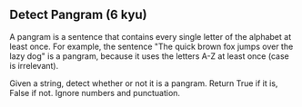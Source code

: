 

## Detect Pangram (6 kyu)

A pangram is a sentence that contains every single letter of the alphabet at least once. For example, the sentence "The
quick brown fox jumps over the lazy dog" is a pangram, because it uses the letters A-Z at least once (case is
irrelevant).

Given a string, detect whether or not it is a pangram. Return True if it is, False if not. Ignore numbers and
punctuation.